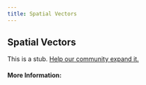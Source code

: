 ```yaml
---
title: Spatial Vectors
---
```


## Spatial Vectors

This is a stub. [Help our community expand it.](https://github.com/freeCodeCamp/guide-articles/tree/master/articles/Math/Vectors/Spatial-Vectors/index.md)

<!-- The article goes here, in GitHub-flavored Markdown. Feel free to add YouTube videos, images, and CodePen/JSBin embeds  -->

#### More Information:
<!-- Please add any articles you think might be helpful to read before writing the article -->


